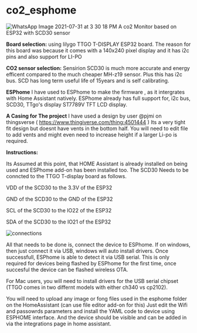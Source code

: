 # co2_esphome
![WhatsApp Image 2021-07-31 at 3 30 18 PM](https://user-images.githubusercontent.com/78609906/127737056-21c92be9-78cf-49c9-88bf-fd5cdb5c010e.jpeg)
A co2 Monitor based on ESP32 with SCD30 sensor

**Board selection:**
using lilygo TTGO T-DISPLAY ESP32 board.
The reason for this board was because it comes with a 140x240 pixel display and it has i2c pins and also support for LI-PO

**CO2 sensor selection:**
Sensirion SCD30 is much more accurate and energy efficent compared to the much cheaper MH-z19 sensor.
Plus this has i2c bus.
SCD has long term useful life of 15years and is self calibrating. 

**ESPhome**
I have used to ESPhome to make the firmware , as it intergrates with Home Assistant natively.
ESPhome already has full support for, i2c bus, SCD30, TTgo's display ST7789V TFT LCD display.

**A Casing for The project**
I have used a design by user @pjmi on thingsverse ( https://www.thingiverse.com/thing:4501444 )
Its a very tight fit design but doesnt have vents in the bottom half. You will need to edit file to add vents and might even need to increase height if a larger Li-po is required. 

**Instructions:**

Its Assumed at this point, that HOME Assistant is already installed on being used and ESPhome add-on has been installed too.
The SCD30 Needs to be conncted to the TTGO T-display board as follows.

VDD of the SCD30 to the 3.3V of the ESP32

GND of the SCD30 to the GND of the ESP32

SCL of the SCD30 to the IO22 of the ESP32

SDA of the SCD30 to the IO21 of the ESP32

![connections](https://user-images.githubusercontent.com/78609906/127737422-c5ef1653-ad2b-4a5f-9b49-80c5494954c4.jpeg)

All that needs to be done is, connect the device to ESPhome.
If on windows, then just connect it via USB, windows will auto install drivers. Once successfull, ESPhome is able to detect it via USB serial.
This is only required for devices being flashed by ESPhome for the first time, once succesful the device can be flashed wireless OTA.

For Mac users, you will need to install drivers for the USB serial chipset (TTGO comes in two differnt models with either ch340 vs cp2102).

You will need to upload any image or fong files used in the esphome folder on the HomeAssistant (can use file editor add-on for this)
Just edit the Wifi and passowrds parameters and install the YAML code to device using ESPHOME interface.
And the device should be visible and can be added in via the integrations page in home assistant.

